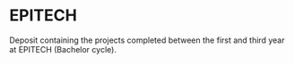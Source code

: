 # EPITECH
Deposit containing the projects completed between the first and third year at EPITECH (Bachelor cycle).
